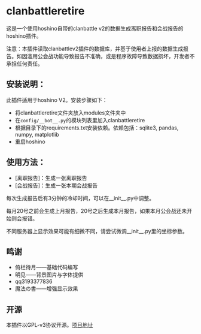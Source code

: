 # clanbattleretire

这是一个使用hoshino自带的clanbattle v2的数据生成离职报告和会战报告的hoshino插件。

注意：本插件读取clanbattlev2插件的数据库，并基于使用者上报的数据生成报告。如因滥用公会战功能导致报告不准确，或是程序故障导致数据损坏，开发者不承担任何责任。

## 安装说明：

此插件适用于hoshino V2。安装步骤如下：

- 将clanbattleretire文件夹放入modules文件夹中
- 在```config/__bot__.py```的模块列表里加入clanbattleretire
- 根据目录下的requirements.txt安装依赖。依赖包括：sqlite3, pandas, numpy, matplotlib
- 重启hoshino

## 使用方法：

- [离职报告]：生成一张离职报告
- [会战报告]：生成一张本期会战报告

每次生成报告后有3分钟的冷却时间，可以在__init__.py中调整。

每月20号之前会生成上月报告，20号之后生成本月报告，如果本月公会战还未开始则会报错。

不同服务器上显示效果可能有细微不同，请尝试微调__init__.py里的坐标参数。

## 鸣谢

- 倚栏待月——基础代码编写
- 明见——背景图片与字体提供
- qq3193377836
- 魔法の書——增强显示效果

## 开源

本插件以GPL-v3协议开源。[项目地址](https://github.com/iamwyh2019/customize-HoshinoBot/tree/master/hoshino/modules/clanbattleretire)